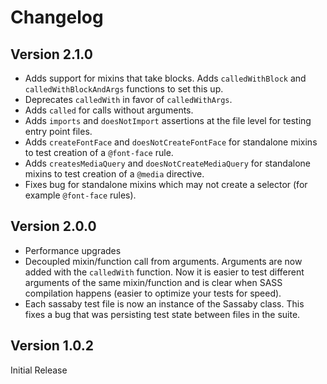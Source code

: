 # Changelog

## Version 2.1.0

* Adds support for mixins that take blocks. Adds `calledWithBlock` and `calledWithBlockAndArgs` functions to set this up.
* Deprecates `calledWith` in favor of `calledWithArgs`.
* Adds `called` for calls without arguments.
* Adds `imports` and `doesNotImport` assertions at the file level for testing entry point files.
* Adds `createFontFace` and `doesNotCreateFontFace` for standalone mixins to test creation of a `@font-face` rule.
* Adds `createsMediaQuery` and `doesNotCreateMediaQuery` for standalone mixins to test creation of a `@media` directive.
* Fixes bug for standalone mixins which may not create a selector (for example `@font-face` rules).

## Version 2.0.0

* Performance upgrades
* Decoupled mixin/function call from arguments. Arguments are now added with the `calledWith` function. Now it is easier to test different arguments of the same mixin/function and is clear when SASS compilation happens (easier to optimize your tests for speed).
* Each sassaby test file is now an instance of the Sassaby class. This fixes a bug that was persisting test state between files in the suite.

## Version 1.0.2
Initial Release


